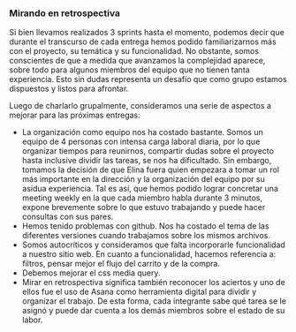 ### Mirando en retrospectiva

Si bien llevamos realizados 3 sprints hasta el momento, podemos decir que durante el transcurso de cada entrega hemos podido familiarizarnos más con el proyecto, su temática y su funcionalidad. 
No obstante, somos conscientes de que a medida que avanzamos la complejidad aparece, sobre todo para algunos miembros del equipo que no tienen tanta experiencia. Esto sin dudas representa un desafío que como grupo estamos dispuestos y listos para afrontar.

Luego de charlarlo grupalmente, consideramos una serie de aspectos a mejorar para las próximas entregas: 
* La organización como equipo nos ha costado bastante. Somos un equipo de 4 personas con intensa carga laboral diaria, por lo que organizar tiempos para reunirnos, compartir dudas sobre el proyecto hasta inclusive dividir las tareas, se nos ha dificultado. Sin embargo,
tomamos la decisión de que Elina fuera quien empezara a tomar un rol más importante en la dirección y la organización del equipo por su asidua experiencia. Tal es así, que hemos podido lograr
concretar una meeting weekly en la que cada miembro habla durante 3 minutos, expone brevemente sobre lo que estuvo trabajando y puede hacer consultas con sus pares. 
* Hemos tenido problemas con github. Nos ha costado el tema de las diferentes versiones cuando trabajamos sobre los mismos archivos. 
* Somos autocríticos y consideramos que falta incorporarle funcionalidad a nuestro sitio web. En cuanto a funcionalidad, hacemos referencia a: filtros, pensar mejor el flujo del carrito y de la compra.
* Debemos mejorar el css media query. 
* Mirar en retrospectiva significa también reconocer los aciertos y uno de ellos fue el uso de Asana como herramienta digital para dividir y organizar el trabajo. De esta forma, cada integrante sabe qué tarea se le asignó y puede 
dar cuenta a los demás miembros sobre el estado de su labor. 
